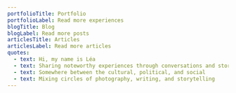 ```yaml
---
portfolioTitle: Portfolio
portfolioLabel: Read more experiences
blogTitle: Blog
blogLabel: Read more posts
articlesTitle: Articles
articlesLabel: Read more articles
quotes:
  - text: Hi, my name is Léa
  - text: Sharing noteworthy experiences through conversations and stories
  - text: Somewhere between the cultural, political, and social
  - text: Mixing circles of photography, writing, and storytelling
---
```

